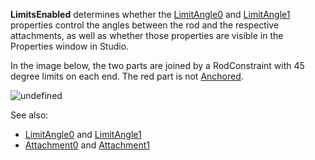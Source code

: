 **LimitsEnabled** determines whether the
[LimitAngle0](https://create.roblox.com/docs/reference/engine/classes/RodConstraint#LimitAngle0) and
[LimitAngle1](https://create.roblox.com/docs/reference/engine/classes/RodConstraint#LimitAngle1) properties control the angles
between the rod and the respective attachments, as well as whether those
properties are visible in the Properties window in Studio.

In the image below, the two parts are joined by a RodConstraint with 45
degree limits on each end. The red part is not
[Anchored](https://create.roblox.com/docs/reference/engine/classes/BasePart#Anchored).

![undefined](https://prod.docsiteassets.roblox.com/https://images.contentstack.io/v3https://prod.docsiteassets.roblox.com/assets/bltc2ad39afa86662c8/blt76b53a8b2f394e59/60feee1161f38746a5779267/Screenshot_7.png)

See also:

- [LimitAngle0](https://create.roblox.com/docs/reference/engine/classes/RodConstraint#LimitAngle0) and
  [LimitAngle1](https://create.roblox.com/docs/reference/engine/classes/RodConstraint#LimitAngle1)
- [Attachment0](https://create.roblox.com/docs/reference/engine/classes/Constraint#Attachment0) and
  [Attachment1](https://create.roblox.com/docs/reference/engine/classes/Constraint#Attachment1)